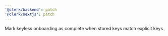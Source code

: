 ```yaml
---
'@clerk/backend': patch
'@clerk/nextjs': patch
---
```


Mark keyless onboarding as complete when stored keys match explicit keys
